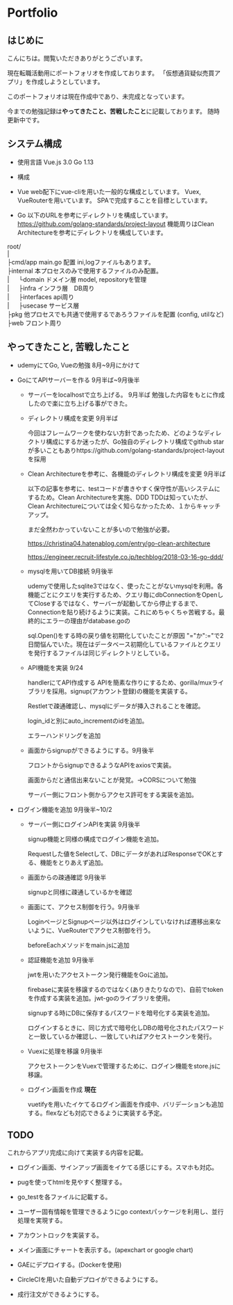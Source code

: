 # Portfolio

## はじめに
こんにちは。閲覧いただきありがとうございます。

現在転職活動用にポートフォリオを作成しております。
「仮想通貨疑似売買アプリ」を作成しようとしています。

このポートフォリオは現在作成中であり、未完成となっています。

今までの勉強記録は**やってきたこと、苦戦したこと**に記載しております。  随時更新中です。

## システム構成
- 使用言語 
Vue.js 3.0
Go 1.13

- 構成
- Vue
web配下にvue-cliを用いた一般的な構成としています。
Vuex, VueRouterを用いています。
SPAで完成することを目標としています。

- Go
以下のURLを参考にディレクトリを構成しています。
https://github.com/golang-standards/project-layout
機能周りはClean Architectureを参考にディレクトリを構成しています。

root/  
 |  
├cmd/app main.go 配置 ini,logファイルもあります。  
├internal 本プロセスのみで使用するファイルのみ配置。  
 |  　     └domain ドメイン層 model, repositoryを管理  
 |  　     ├infra インフラ層　DB周り  
 |  　     ├interfaces api周り  
 |   　    ├usecase サービス層  
 ├pkg 他プロセスでも共通で使用するであろうファイルを配置 (config, utilなど)  
 ├web フロント周り  

 ## やってきたこと, 苦戦したこと
 - udemyにてGo, Vueの勉強 8月~9月にかけて
 - GoにてAPIサーバーを作る 9月半ば~9月後半

      - サーバーをlocalhostで立ち上げる。 9月半ば
        勉強した内容をもとに作成したので楽に立ち上げる事ができた。

      - ディレクトリ構成を変更 9月半ば

        今回はフレームワークを使わない方針であったため、どのようなディレクトリ構成にするか迷ったが、Go独自のディレクトリ構成でgithub starが多いこともありhttps://github.com/golang-standards/project-layoutを採用

      - Clean Architectureを参考に、各機能のディレクトリ構成を変更 9月半ば

        以下の記事を参考に、testコードが書きやすく保守性が高いシステムにするため。Clean Architectureを実施、DDD TDDは知っていたが、Clean Architectureについては全く知らなかったため、１からキャッチアップ。

        まだ全然わかっていないことが多いので勉強が必要。

        https://christina04.hatenablog.com/entry/go-clean-architecture

        https://engineer.recruit-lifestyle.co.jp/techblog/2018-03-16-go-ddd/

      - mysqlを用いてDB接続 9月後半

        udemyで使用したsqlite3ではなく、使ったことがないmysqlを利用。各機能ごとにクエリを実行するため、クエリ毎にdbConnectionをOpenしてCloseするではなく、サーバーが起動してから停止するまで、Connectionを貼り続けるように実装。これにめちゃくちゃ苦戦する。最終的にエラーの理由がdatabase.goの

        sql.Open()をする時の戻り値を初期化していたことが原因 "="か":="で2日間悩んでいた。現在はデータベース初期化しているファイルとクエリを発行するファイルは同じディレクトリとしている。

      - API機能を実装 9/24

        handlerにてAPI作成する APIを簡素な作りにするため、gorilla/muxライブラリを採用。signup(アカウント登録)の機能を実装する。

        Restletで疎通確認し、mysqlにデータが挿入されることを確認。

        login_idと別にauto_incrementのidを追加。

        エラーハンドリングを追加

      - 画面からsignupができるようにする。9月後半

        フロントからsignupできるようなAPIをaxiosで実装。

        画面からだと通信出来ないことが発覚。→CORSについて勉強

        サーバー側にフロント側からアクセス許可をする実装を追加。  


- ログイン機能を追加 9月後半~10/2

  - サーバー側にログインAPIを実装 9月後半

    signup機能と同様の構成でログイン機能を追加。

    Requestした値をSelectして、DBにデータがあればResponseでOKとする、機能をとりあえず追加。

  - 画面からの疎通確認 9月後半

    signupと同様に疎通しているかを確認

  - 画面にて、アクセス制御を行う。9月後半

    LoginページとSignupページ以外はログインしていなければ遷移出来ないように、VueRouterでアクセス制御を行う。

    beforeEachメソッドをmain.jsに追加

  - 認証機能を追加 9月後半

    jwtを用いたアクセストークン発行機能をGoに追加。

    firebaseに実装を移譲するのではなく(ありきたりなので)、自前でtokenを作成する実装を追加。jwt-goのライブラリを使用。

    signupする時にDBに保存するパスワードを暗号化する実装を追加。 

    ログインするときに、同じ方式で暗号化しDBの暗号化されたパスワードと一致しているか確認し、一致していればアクセストークンを発行。

  - Vuexに処理を移譲 9月後半

    アクセストークンをVuexで管理するために、ログイン機能をstore.jsに移譲。

  - ログイン画面を作成 **現在**

    vuetifyを用いたイケてるログイン画面を作成中、バリデーションも追加する。flexなども対応できるように実装する予定。

    

## TODO

これからアプリ完成に向けて実装する内容を記載。

- ログイン画面、サインアップ画面をイケてる感じにする。スマホも対応。

- pugを使ってhtmlを見やすく整理する。
- go_testを各ファイルに記載する。
- ユーザー固有情報を管理できるようにgo contextパッケージを利用し、並行処理を実現する。
- アカウントロックを実装する。
- メイン画面にチャートを表示する。(apexchart or google chart)
- GAEにデプロイする。(Dockerを使用)
- CircleCIを用いた自動デプロイができるようにする。

- 成行注文ができるようにする。



